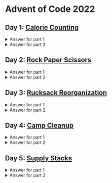 # Advent of Code 2022

## Day 1: [Calorie Counting](https://adventofcode.com/2022/day/1)

<details>
  <summary>Answer for part 1</summary>

```javascript
67633
```

</details>

<details>
  <summary>Answer for part 2</summary>

```javascript
199628
```

</details>

## Day 2: [Rock Paper Scissors](https://adventofcode.com/2022/day/2)

<details>
  <summary>Answer for part 1</summary>

```javascript
10310
```

</details>

<details>
  <summary>Answer for part 2</summary>

```javascript
14859
```

</details>

## Day 3: [Rucksack Reorganization](https://adventofcode.com/2022/day/3)

<details>
  <summary>Answer for part 1</summary>

```javascript
7553
```

</details>

<details>
  <summary>Answer for part 2</summary>

```javascript
2758
```

</details>

## Day 4: [Camp Cleanup](https://adventofcode.com/2022/day/4)

<details>
  <summary>Answer for part 1</summary>

```javascript
441
```

</details>

<details>
  <summary>Answer for part 2</summary>

```javascript
861
```

</details>

## Day 5: [Supply Stacks](https://adventofcode.com/2022/day/5)

<details>
  <summary>Answer for part 1</summary>

```javascript
CFFHVVHNC
```

</details>

<details>
  <summary>Answer for part 2</summary>

```javascript
FSZWBPTBG
```

</details>

